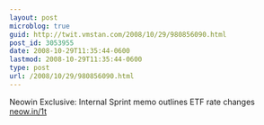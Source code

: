 ```yaml
---
layout: post
microblog: true
guid: http://twit.vmstan.com/2008/10/29/980856090.html
post_id: 3053955
date: 2008-10-29T11:35:44-0600
lastmod: 2008-10-29T11:35:44-0600
type: post
url: /2008/10/29/980856090.html
---
```

Neowin Exclusive: Internal Sprint memo outlines ETF rate changes [neow.in/1t](http://neow.in/1t)
